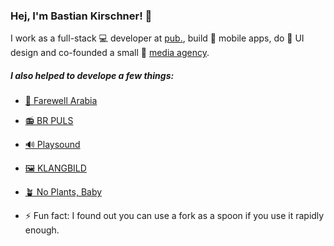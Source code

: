 ### Hej, I'm Bastian Kirschner! 👋

I work as a full-stack 💻 developer at [pub.](https://pub.tech), build 📱 mobile apps, do 🎨 UI design and co-founded a small 🏡 [media agency](https://nachbarhaus.org).

##### I also helped to develope a few things:

- [🐫 Farewell Arabia](https://makingmarks.uk/farewell-arabia/)
- [📻 BR PULS](http://michaelzahn.de/press/pulsbr)
- [🔊 Playsound](http://michaelzahn.de/press/playsound)
- [🖼 KLANGBILD](http://michaelzahn.de/press/sinnthese)
- [🪴 No Plants, Baby](http://michaelzahn.de/press/noplants)

- ⚡ Fun fact: I found out you can use a fork as a spoon if you use it rapidly enough.

<!--
**ch3rr1/ch3rr1** is a ✨ _special_ ✨ repository because its `README.md` (this file) appears on your GitHub profile.

Here are some ideas to get you started:

- 🔭 I’m currently working on ...
- 🌱 I’m currently learning ...
- 👯 I’m looking to collaborate on ...
- 🤔 I’m looking for help with ...
- 💬 Ask me about ...
- 📫 How to reach me: ...
- 😄 Pronouns: ...
- ⚡ Fun fact: ...
-->
